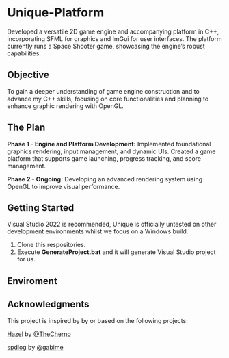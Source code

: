 # Unique-Platform
Developed a versatile 2D game engine and accompanying platform in C++, incorporating SFML for graphics and ImGui for user interfaces. The platform currently runs a Space Shooter game, showcasing the engine’s robust capabilities.

## Objective
To gain a deeper understanding of game engine construction and to advance my C++ skills, focusing on core functionalities and planning to enhance graphic rendering with OpenGL.

## The Plan

**Phase 1 - Engine and Platform Development:** Implemented foundational graphics rendering, input management, and dynamic UIs.
Created a game platform that supports game launching, progress tracking, and score management.

**Phase 2 - Ongoing:** Developing an advanced rendering system using OpenGL to improve visual performance.

## Getting Started
Visual Studio 2022 is recommended, Unique is officially untested on other development environments whilst we focus on a Windows build.

1. Clone this respositories.
2. Execute **GenerateProject.bat** and it will generate Visual Studio project for us.

## Enviroment


## Acknowledgments

This project is inspired by by or based on the following projects:

[Hazel](https://github.com/TheCherno/Hazel) by [@TheCherno](https://github.com/TheCherno)

[spdlog](https://github.com/gabime/spdlog?tab=readme-ov-file) by [@gabime](https://github.com/gabime)